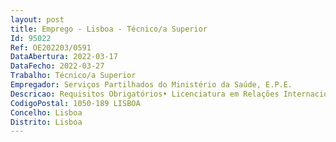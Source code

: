```yaml
--- 
layout: post
title: Emprego - Lisboa - Técnico/a Superior
Id: 95022
Ref: OE202203/0591
DataAbertura: 2022-03-17
DataFecho: 2022-03-27
Trabalho: Técnico/a Superior
Empregador: Serviços Partilhados do Ministério da Saúde, E.P.E.
Descricao: Requisitos Obrigatórios• Licenciatura em Relações Internacionais ou área similar • 3 (três) anos de experiência em funções relevantes para a função • Formação Conhecimentos em          Gestão de projetos internacionais na área da Saúde Digital          Capacidade oral e escrita a nível de inglês (B2 obrigatório).Requisitos Preferenciais• Conhecimentos e experiência na área da saúde • Formação  Conhecimentos em          Cooperação internacional na área da saúde digital          Políticas Públicas Europeias          Desenvolvimento de candidaturas a projetos internacionais.O que esperamos• Recolher conhecimento do âmbito e dos objetivos dos projetos internacionais a gerir, reunir recursos, atribuir responsabilidades, desenvolver um calendário para garantir o cumprimento dos prazos do projeto.• Criar e manter atualizar os cronogramas dos projetos conforme a Metodologia de Gestão de Projetos da SPMS.• Assegurar a monitorização, gestão, reporting e controlo da qualidade dos produtos entregues.• Disponibilizar relatórios periódicos com pontos de situação do projeto, de acordo com a Metodologia de Gestão de Projetos.• Elaborar e implementar planos de comunicação dos projetos garantido os pontos de situação necessários para os “stakeholders”.• Participar na elaboração e revisão de documentos em matéria de cooperação internacional.• Coordenar reuniões de trabalho internacionais  criação de agenda, elaboração de atas e condução das reuniões para garantir eficiência de tempo e de resultados pretendidos.• Garantir integração entre os projetos internacionais desenvolvidos na SPMS.• Garantir a transferência de conhecimento dos projetos internacionais para a SPMS.• Estudar, dar parecer e proceder em assuntos de carácter técnico sobre a cooperação em matéria de saúde digital.• Reunir, desenvolver e preparar informação de suporte e enquadramento em matéria de saúde digital global.• Identificação fundos e desenvolvimento de candidaturas a projetos internacionais.• Partilhar informação relacionada com os projetos internacionais.
CodigoPostal: 1050-189 LISBOA
Concelho: Lisboa
Distrito: Lisboa
--- 
```

